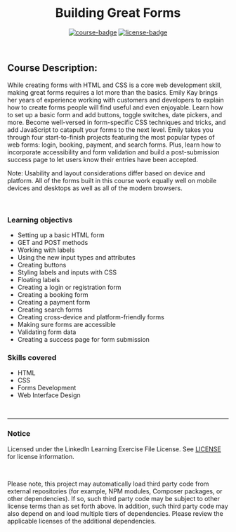 <div align="center">

# Building Great Forms

[![course-badge]][course-link]
[![license-badge]][LICENSE]

</div>

<!-- badge info -->
[course-badge]:https://img.shields.io/badge/learning-HTML-white?logo=Linkedin&labelColor=blue&style=for-the-badge
[course-link]:https://www.linkedin.com/learning/building-great-forms "Building Great Forms"
[license-badge]:https://img.shields.io/badge/learning-license-success?logo=Linkedin&labelColor=black&style=for-the-badge

<br>

## Course Description:
While creating forms with HTML and CSS is a core web development skill, making great forms requires a lot more than the basics. Emily Kay brings her years of experience working with customers and developers to explain how to create forms people will find useful and even enjoyable. Learn how to set up a basic form and add buttons, toggle switches, date pickers, and more. Become well-versed in form-specific CSS techniques and tricks, and add JavaScript to catapult your forms to the next level. Emily takes you through four start-to-finish projects featuring the most popular types of web forms: login, booking, payment, and search forms. Plus, learn how to incorporate accessibility and form validation and build a post-submission success page to let users know their entries have been accepted.

Note: Usability and layout considerations differ based on device and platform. All of the forms built in this course work equally well on mobile devices and desktops as well as all of the modern browsers.

<br>

### Learning objectivs
- Setting up a basic HTML form
- GET and POST methods
- Working with labels
- Using the new input types and attributes
- Creating buttons
- Styling labels and inputs with CSS
- Floating labels
- Creating a login or registration form
- Creating a booking form
- Creating a payment form
- Creating search forms
- Creating cross-device and platform-friendly forms
- Making sure forms are accessible
- Validating form data
- Creating a success page for form submission

### Skills covered
- HTML
- CSS
- Forms Development
- Web Interface Design

<br>

---
### Notice
Licensed under the LinkedIn Learning Exercise File License. See [LICENSE] for license information.

<br>

Please note, this project may automatically load third party code from external repositories (for example, NPM modules, Composer packages, or other dependencies). If so, such third party code may be subject to other license terms than as set forth above. In addition, such third party code may also depend on and load multiple tiers of dependencies. Please review the applicable licenses of the additional dependencies.

[LICENSE]:../../LICENSE "LinkedIn Learning License"